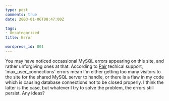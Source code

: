 ```yaml
---
type: post
comments: true
date: 2003-01-06T08:47:00Z

tags:
- Uncategorized
title: Error

wordpress_id: 801
---
```


You may have noticed occassional MySQL errors appearing on this site, and rather unforgiving ones at that. According to [Pair](http://www.pair.com) techical support, 'max_user_connections' errors mean I'm either getting too many visitors to the site for the shared MySQL server to handle, or there is a flaw in my code which is causing database connections not to be closed properly. I think the latter is the case, but whatever I try to solve the problem, the errors still persist. Any ideas?
